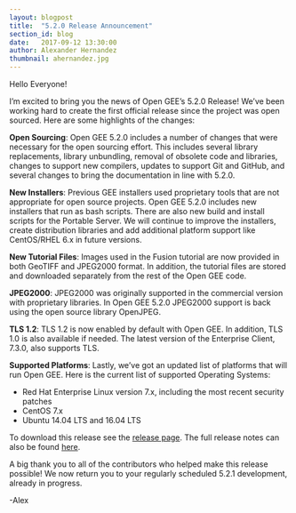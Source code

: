 ```yaml
---
layout: blogpost
title:  "5.2.0 Release Announcement"
section_id: blog
date:   2017-09-12 13:30:00
author: Alexander Hernandez
thumbnail: ahernandez.jpg
---
```


Hello Everyone!

I’m excited to bring you the news of Open GEE’s 5.2.0 Release! We’ve been working hard to create the first official release since the project was open sourced. Here are some highlights of the changes:

**Open Sourcing**: Open GEE 5.2.0 includes a number of changes that were necessary for the open sourcing effort. This includes several library replacements, library unbundling, removal of obsolete code and libraries, changes to support new compilers, updates to support Git and GitHub, and several changes to bring the documentation in line with 5.2.0.

**New Installers**: Previous GEE installers used proprietary tools that are not appropriate for open source projects. Open GEE 5.2.0 includes new installers that run as bash scripts. There are also new build and install scripts for the Portable Server. We will continue to improve the installers, create distribution libraries and add additional platform support like CentOS/RHEL 6.x in future versions.

**New Tutorial Files**: Images used in the Fusion tutorial are now provided in both GeoTIFF and JPEG2000 format. In addition, the tutorial files are stored and downloaded separately from the rest of the Open GEE code.

**JPEG2000**: JPEG2000 was originally supported in the commercial version with proprietary libraries. In Open GEE 5.2.0 JPEG2000 support is back using the open source library OpenJPEG.

**TLS 1.2**: TLS 1.2 is now enabled by default with Open GEE. In addition, TLS 1.0 is also available if needed. The latest version of the Enterprise Client, 7.3.0, also supports TLS.

**Supported Platforms**: Lastly, we’ve got an updated list of platforms that will run Open GEE. Here is the current list of supported Operating Systems:

* Red Hat Enterprise Linux version 7.x, including the most recent security patches
* CentOS 7.x
* Ubuntu 14.04 LTS and 16.04 LTS

To download this release see the [release page](https://github.com/google/earthenterprise/releases/tag/5.2.0-3.final). The full release notes can also be found [here](http://www.opengee.org/geedocs/answer/7160000.html).

A big thank you to all of the contributors who helped make this release possible! We now return you to your regularly scheduled 5.2.1 development, already in progress.

-Alex
